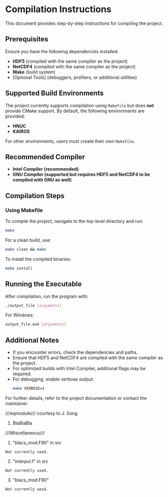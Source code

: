 # Compilation Instructions

This document provides step-by-step instructions for compiling the project.

## Prerequisites
Ensure you have the following dependencies installed:
- **HDF5** (compiled with the same compiler as the project)
- **NetCDF4** (compiled with the same compiler as the project)
- **Make** (build system)
- [Optional Tools] (debuggers, profilers, or additional utilities)

## Supported Build Environments
The project currently supports compilation using `Makefile` but does **not** provide CMake support.
By default, the following environments are provided:
- **HNUC**
- **KAIROS**

For other environments, users must create their own `Makefile`.

## Recommended Compiler
- **Intel Compiler (recommended)**
- **GNU Compiler (supported but requires HDF5 and NetCDF4 to be compiled with GNU as well)**

## Compilation Steps

### Using Makefile
To compile the project, navigate to the top-level directory and run:
```sh
make
```
For a clean build, use:
```sh
make clean && make
```
To install the compiled binaries:
```sh
make install
```

## Running the Executable
After compilation, run the program with:
```sh
./output_file [arguments]
```
For Windows:
```sh
output_file.exe [arguments]
```

## Additional Notes
- If you encounter errors, check the dependencies and paths.
- Ensure that HDF5 and NetCDF4 are compiled with the same compiler as the project.
- For optimized builds with Intel Compiler, additional flags may be required.
- For debugging, enable verbose output:
  ```sh
  make VERBOSE=1
  ```

For further details, refer to the project documentation or contact the maintainer.



///eqmodule/// courtesy to J. Song

  1) BlaBlaBla

///Miscellaneous///
  1) "blacs_mod.F90" in src

    Not currently used.

  2) "interpol.f" in src

    Not currently used.

  3) "blacs_mod.F90"

    Not currently uesd.
